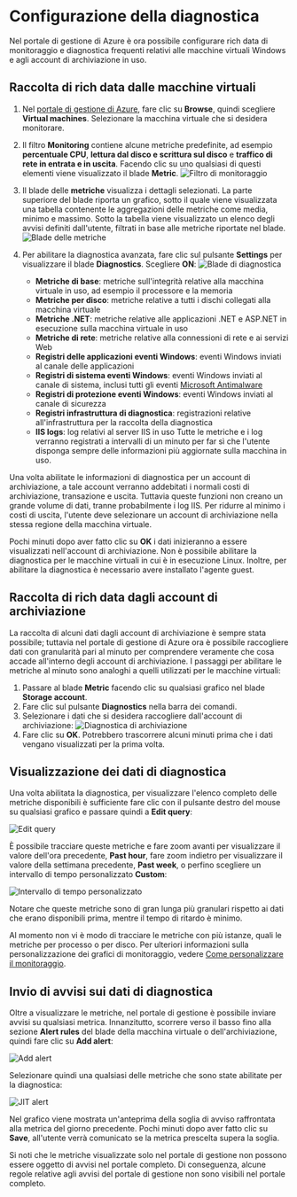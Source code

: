 <properties title="How to use diagnostics" pageTitle="How to use diagnostics" description="Learn how to set up diagnostics for your resources in Azure." authors="stepsic"  />

<tags ms.service="application-insights" ms.workload="tbd" ms.tgt_pltfrm="ibiza" ms.devlang="na" ms.topic="article" ms.date="01/01/1900" ms.author="stepsic" />

# Configurazione della diagnostica

Nel portale di gestione di Azure è ora possibile configurare rich data di monitoraggio e diagnostica frequenti relativi alle macchine virtuali Windows e agli account di archiviazione in uso.

## Raccolta di rich data dalle macchine virtuali

1.  Nel [portale di gestione di Azure](https://portal.azure.com/), fare clic su **Browse**, quindi scegliere **Virtual machines**. Selezionare la macchina virtuale che si desidera monitorare.
2.  Il filtro **Monitoring** contiene alcune metriche predefinite, ad esempio **percentuale CPU**, **lettura dal disco e scrittura sul disco** e **traffico di rete in entrata e in uscita**. Facendo clic su uno qualsiasi di questi elementi viene visualizzato il blade **Metric**.
    ![Filtro di monitoraggio](./media/insights-how-to-use-diagnostics/Insights_VMMonitoringLens.png)
3.  Il blade delle **metriche** visualizza i dettagli selezionati. La parte superiore del blade riporta un grafico, sotto il quale viene visualizzata una tabella contenente le aggregazioni delle metriche come media, minimo e massimo. Sotto la tabella viene visualizzato un elenco degli avvisi definiti dall'utente, filtrati in base alle metriche riportate nel blade.
    ![Blade delle metriche](./media/insights-how-to-use-diagnostics/Insights_VMMetricBlade.png)
4.  Per abilitare la diagnostica avanzata, fare clic sul pulsante **Settings** per visualizzare il blade **Diagnostics**. Scegliere **ON**:
    ![Blade di diagnostica](./media/insights-how-to-use-diagnostics/Insights_VMDiagnosticsBlade.png)

    -   **Metriche di base**: metriche sull'integrità relative alla macchina virtuale in uso, ad esempio il processore e la memoria
    -   **Metriche per disco**: metriche relative a tutti i dischi collegati alla macchina virtuale
    -   **Metriche .NET**: metriche relative alle applicazioni .NET e ASP.NET in esecuzione sulla macchina virtuale in uso
    -   **Metriche di rete**: metriche relative alla connessioni di rete e ai servizi Web
    -   **Registri delle applicazioni eventi Windows**: eventi Windows inviati al canale delle applicazioni
    -   **Registri di sistema eventi Windows**: eventi Windows inviati al canale di sistema, inclusi tutti gli eventi [Microsoft Antimalware](http://go.microsoft.com/fwlink/?LinkID=404171&clcid=0x409)
    -   **Registri di protezione eventi Windows**: eventi Windows inviati al canale di sicurezza
    -   **Registri infrastruttura di diagnostica**: registrazioni relative all'infrastruttura per la raccolta della diagnostica
    -   **IIS logs**: log relativi al server IIS in uso
        Tutte le metriche e i log verranno registrati a intervalli di un minuto per far sì che l'utente disponga sempre delle informazioni più aggiornate sulla macchina in uso.

Una volta abilitate le informazioni di diagnostica per un account di archiviazione, a tale account verranno addebitati i normali costi di archiviazione, transazione e uscita. Tuttavia queste funzioni non creano un grande volume di dati, tranne probabilmente i log IIS. Per ridurre al minimo i costi di uscita, l'utente deve selezionare un account di archiviazione nella stessa regione della macchina virtuale.

Pochi minuti dopo aver fatto clic su **OK** i dati inizieranno a essere visualizzati nell'account di archiviazione. Non è possibile abilitare la diagnostica per le macchine virtuali in cui è in esecuzione Linux. Inoltre, per abilitare la diagnostica è necessario avere installato l'agente guest.

## Raccolta di rich data dagli account di archiviazione

La raccolta di alcuni dati dagli account di archiviazione è sempre stata possibile; tuttavia nel portale di gestione di Azure ora è possibile raccogliere dati con granularità pari al minuto per comprendere veramente che cosa accade all'interno degli account di archiviazione. I passaggi per abilitare le metriche al minuto sono analoghi a quelli utilizzati per le macchine virtuali:

1.  Passare al blade **Metric** facendo clic su qualsiasi grafico nel blade **Storage account**.
2.  Fare clic sul pulsante **Diagnostics** nella barra dei comandi.
3.  Selezionare i dati che si desidera raccogliere dall'account di archiviazione:
    ![Diagnostica di archiviazione](./media/insights-how-to-use-diagnostics/Insights_StorageDiagnostics.png)
4.  Fare clic su **OK**. Potrebbero trascorrere alcuni minuti prima che i dati vengano visualizzati per la prima volta.

## Visualizzazione dei dati di diagnostica

Una volta abilitata la diagnostica, per visualizzare l'elenco completo delle metriche disponibili è sufficiente fare clic con il pulsante destro del mouse su qualsiasi grafico e passare quindi a **Edit query**:

![Edit query](./media/insights-how-to-use-diagnostics/Insights_VMEditQuery.png)

È possibile tracciare queste metriche e fare zoom avanti per visualizzare il valore dell'ora precedente, **Past hour**, fare zoom indietro per visualizzare il valore della settimana precedente, **Past week**, o perfino scegliere un intervallo di tempo personalizzato **Custom**:

![Intervallo di tempo personalizzato](./media/insights-how-to-use-diagnostics/Insights_VMCustomTime.png)

Notare che queste metriche sono di gran lunga più granulari rispetto ai dati che erano disponibili prima, mentre il tempo di ritardo è minimo.

Al momento non vi è modo di tracciare le metriche con più istanze, quali le metriche per processo o per disco. Per ulteriori informazioni sulla personalizzazione dei grafici di monitoraggio, vedere [Come personalizzare il monitoraggio](http://go.microsoft.com/fwlink/?LinkID=394523&clcid=0x409).

## Invio di avvisi sui dati di diagnostica

Oltre a visualizzare le metriche, nel portale di gestione è possibile inviare avvisi su qualsiasi metrica. Innanzitutto, scorrere verso il basso fino alla sezione **Alert rules** del blade della macchina virtuale o dell'archiviazione, quindi fare clic su **Add alert**:

![Add alert](./media/insights-how-to-use-diagnostics/Insights_VMAlerts.png)

Selezionare quindi una qualsiasi delle metriche che sono state abilitate per la diagnostica:

![JIT alert](./media/insights-how-to-use-diagnostics/Insights_VMJITAlert.png)

Nel grafico viene mostrata un'anteprima della soglia di avviso raffrontata alla metrica del giorno precedente. Pochi minuti dopo aver fatto clic su **Save**, all'utente verrà comunicato se la metrica prescelta supera la soglia.

Si noti che le metriche visualizzate solo nel portale di gestione non possono essere oggetto di avvisi nel portale completo. Di conseguenza, alcune regole relative agli avvisi del portale di gestione non sono visibili nel portale completo.


